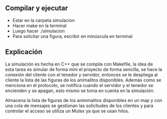 ## Compilar y ejecutar

- Estar en la carpeta simulacion
- Hacer make en la terminal
- Luego hacer ./simulacion
- Para solicitar una figura, escribir en minúscula en terminal


## Explicación

La simulación es hecha en C++ que se compila con Makefile, la idea de esta tarea es simular de forma mini el proyecto de forma sencilla, se hace la conexión del cliente con el tenedor y servidor, entonces se le despliega al cliente la lista de las figuras de los animalitos disponibles. Además como se menciona en el protocolo, se notifica cuando el servidor y el tenedor se encienden y se apagan, esto mismo se toma en cuenta en la simulación.

Almacena la lista de figuras de los animmalitos disponibles en un map y con una cola de mensajes se gestionan las solicitudes de los clientes y para controlar el acceso se utiliza un Mutex ya que se usan hilos.